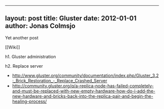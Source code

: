 
---
layout: post
title: Gluster
date: 2012-01-01
author: Jonas Colmsjo
---

Yet another post





[[Wiki]]

h1. Gluster administration


h2. Replace server

* http://www.gluster.org/community/documentation/index.php/Gluster_3.2:_Brick_Restoration_-_Replace_Crashed_Server
* http://community.gluster.org/q/a-replica-node-has-failed-completely-and-must-be-replaced-with-new-empty-hardware-how-do-i-add-the-new-hardware-and-bricks-back-into-the-replica-pair-and-begin-the-healing-process/
